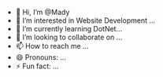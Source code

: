 - 👋 Hi, I’m @Mady
- 👀 I’m interested in Website Development ...
- 🌱 I’m currently learning DotNet...
- 💞️ I’m looking to collaborate on ...
- 📫 How to reach me ...
- 😄 Pronouns: ...
- ⚡ Fun fact: ...

<!---
Mathavanne/Mathavanne is a ✨ special ✨ repository because its `README.md` (this file) appears on your GitHub profile.
You can click the Preview link to take a look at your changes.
--->
